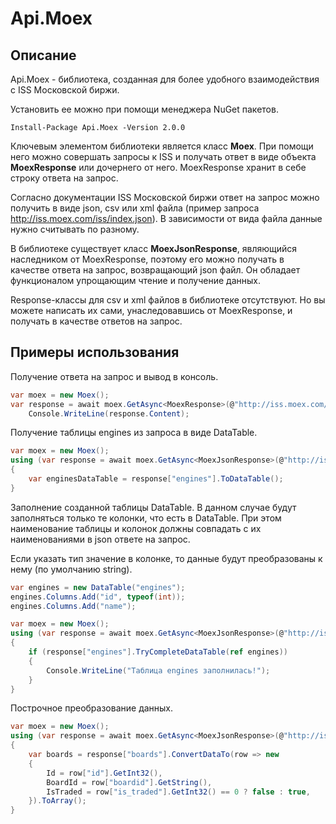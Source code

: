 # Api.Moex
## Описание
Api.Moex - библиотека, созданная для более удобного взаимодействия с ISS Московской биржи.

Установить ее можно при помощи менеджера NuGet пакетов.
```
Install-Package Api.Moex -Version 2.0.0
```

Ключевым элементом библиотеки является класс **Moex**. При помощи него можно совершать запросы к ISS и получать ответ в виде объекта **MoexResponse** или дочернего от него. MoexResponse хранит в себе строку ответа на запрос.

Согласно документации ISS Московской биржи ответ на запрос можно получить в виде json, csv или xml файла (пример запроса http://iss.moex.com/iss/index.json). В зависимости от вида файла данные нужно считывать по разному.

В библиотеке существует класс **MoexJsonResponse**, являющийся наследником от MoexResponse, поэтому его можно получать в качестве ответа на запрос, возвращающий json файл. Он обладает функционалом упрощающим чтение и получение данных.

Response-классы для csv и xml файлов в библиотеке отсутствуют. Но вы можете написать их сами, унаследовавшись от MoexResponse, и получать в качестве ответов на запрос.

## Примеры использования

Получение ответа на запрос и вывод в консоль.
``` c#
var moex = new Moex();
var response = await moex.GetAsync<MoexResponse>(@"http://iss.moex.com/iss/index.json");
    Console.WriteLine(response.Content);
```
Получение таблицы engines из запроса в виде DataTable.
```c#
var moex = new Moex();
using (var response = await moex.GetAsync<MoexJsonResponse>(@"http://iss.moex.com/iss/index.json"))
{
    var enginesDataTable = response["engines"].ToDataTable();
}
```

Заполнение созданной таблицы DataTable. В данном случае будут заполняться только те колонки, что есть в DataTable. При этом наименование таблицы и колонок должны совпадать с их наименованиями в json ответе на запрос.

Если указать тип значение в колонке, то данные будут преобразованы к нему (по умолчанию string).
```C#
var engines = new DataTable("engines");
engines.Columns.Add("id", typeof(int));
engines.Columns.Add("name");

var moex = new Moex();
using (var response = await moex.GetAsync<MoexJsonResponse>(@"http://iss.moex.com/iss/index.json"))
{
    if (response["engines"].TryCompleteDataTable(ref engines))
    {
        Console.WriteLine("Таблица engines заполнилась!");
    }
}
```

Построчное преобразование данных.
```C#
var moex = new Moex();
using (var response = await moex.GetAsync<MoexJsonResponse>(@"http://iss.moex.com/iss/index.json"))
{
    var boards = response["boards"].ConvertDataTo(row => new
    {
        Id = row["id"].GetInt32(),
        BoardId = row["boardid"].GetString(),
        IsTraded = row["is_traded"].GetInt32() == 0 ? false : true,
    }).ToArray();
}
```
